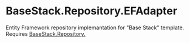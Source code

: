 # BaseStack.Repository.EFAdapter
Entity Framework repository implemantation for  "Base Stack" template. Requires <a href="https://github.com/diwsi/BaseStack.Repository"> BaseStack.Repository. </a>

